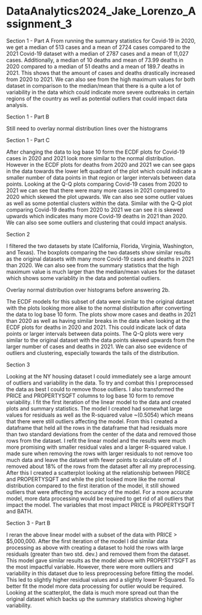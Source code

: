 # DataAnalytics2024_Jake_Lorenzo_Assignment_3

Section 1 - Part A
From running the summary statistics for Covid-19 in 2020, we get a median of 513 cases and a mean of 2724 cases compared to the 2021 Covid-19 dataset with a median of 2787 cases and a mean of 11,027 cases. Additionally, a median of 10 deaths and mean of 73.99 deaths in 2020 compared to a median of 51 deaths and a mean of 189.7 deaths in 2021. This shows that the amount of cases and deaths drastically increased from 2020 to 2021. We can also see from the high maximum values for both dataset in comparison to the median/mean that there is a quite a lot of variability in the data which could indicate more severe outbreaks in certain regions of the country as well as potential outliers that could impact data analysis.

Section 1 - Part B

Still need to overlay normal distribution lines over the histograms

Section 1 - Part C

After changing the data to log base 10 form the ECDF plots for Covid-19 cases in 2020 and 2021 look more similar to the normal distribution. However in the ECDF plots for deaths from 2020 and 2021 we can see gaps in the data towards the lower left quadrant of the plot which could indicate a smaller number of data points in that region or larger intervals between data points. Looking at the Q-Q plots comparing Covid-19 cases from 2020 to 2021 we can see that there were many more cases in 2021 compared to 2020 which skewed the plot upwards. We can also see some outlier values as well as some potential clusters within the data. Similar with the Q-Q plot comparing Covid-19 deaths from 2020 to 2021 we can see it is skewed upwards which indicates many more Covid-19 deaths in 2021 than 2020. We can also see some outliers and clustering that could impact analysis.

Section 2

I filtered the two datasets by state (California, Florida, Virginia, Washington, and Texas). The boxplots comparing the two datasets show similar results as the original datasets with many more Covid-19 cases and deaths in 2021 than 2020. We can also see from the summary statistics that the high maximum value is much larger than the median/mean values for the dataset which shows some variablity in the data and potential outliers.

Overlay normal distribution over histograms before answering 2b.

The ECDF models for this subset of data were similar to the original dataset with the plots looking more alike to the normal distribution after converting the data to log base 10 form. The plots show more cases and deaths in 2021 than 2020 as well as having similar breaks in the data when looking at the ECDF plots for deaths in 2020 and 2021. This could indicate lack of data points or larger intervals between data points. The Q-Q plots were very similar to the original dataset with the data points skewed upwards from the larger number of cases and deaths in 2021. We can also see evidence of outliers and clustering, especially towards the tails of the distribution.

Section 3

Looking at the NY housing dataset I could immediately see a large amount of outliers and variability in the data. To try and combat this I preprocessed the data as best I could to remove those outliers. I also transformed the PRICE and PROPERTYSQFT columns to log base 10 form to remove variability. I fit the first iteration of the linear model to the data and created plots and summary statistics. The model I created had somewhat large values for residuals as well as the R-squared value ~(0.5054) which means that there were still outliers affecting the model. From this I created a dataframe that held all the rows in the dataframe that had residuals more than two standard deviations from the center of the data and removed those rows from the dataset. I refit the linear model and the results were much more promising with smaller residual vales and a larger R-squared value. I made sure when removing the rows with larger residuals to not remove too much data and leave the dataset with fewer points to calculate off of. I removed about 18% of the rows from the dataset after all my preprocessing. After this I created a scatterplot looking at the relationship between PRICE and PROPERTYSQFT and while the plot looked more like the normal distribution compared to the first iteration of the model, it still showed outliers that were affecting the accuracy of the model. For a more accurate model, more data processing would be required to get rid of all outliers that impact the model. The variables that most impact PRICE is PROPERTYSQFT and BATH.

Section 3 - Part B

I reran the above linear model with a subset of the data with PRICE > $5,000,000. After the first iteration of the model I did similar data processing as above with creating a dataset to hold the rows with large residuals (greater than two std. dev.) and removed them from the dataset. This model gave similar results as the model above with PROPERTYSQFT as the most impactful variable. However, there were more outliers and variability in this dataset due to less preprocessing before fitting the model. This led to slightly higher residual values and a slightly lower R-Squared. To better fit the model more data processing for outlier would be required. Looking at the scatterplot, the data is much more spread out than the original dataset which backs up the summary statistics showing higher variability.


